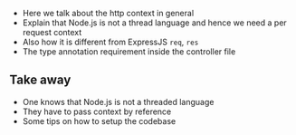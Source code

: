 - Here we talk about the http context in general
- Explain that Node.js is not a thread language and hence we need a per request context
- Also how it is different from ExpressJS `req`, `res`
- The type annotation requirement inside the controller file

## Take away
- One knows that Node.js is not a threaded language
- They have to pass context by reference
- Some tips on how to setup the codebase
